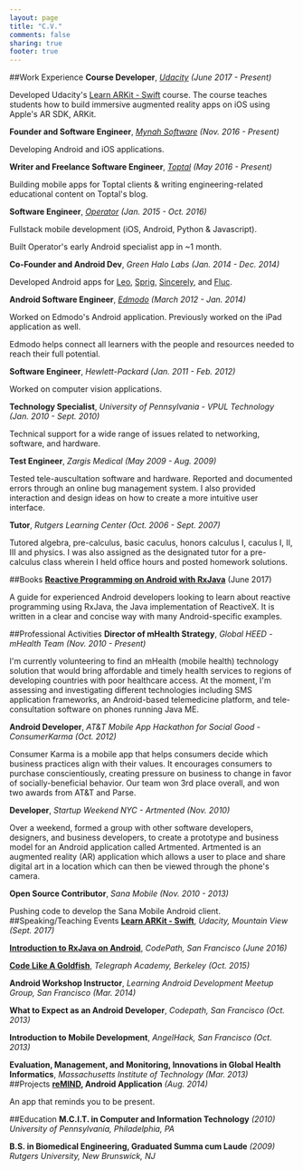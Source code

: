 ```yaml
---
layout: page
title: "C.V."
comments: false
sharing: true
footer: true
---
```


##Work Experience
__Course Developer__, *[Udacity](https://udacity.com) (June 2017 - Present)*

Developed Udacity's [Learn ARKit - Swift](https://www.udacity.com/course/learn-arkit--nd114) course. The course teaches students how to build immersive augmented reality apps on iOS using Apple's AR SDK, ARKit.

__Founder and Software Engineer__, *[Mynah Software](https://mynahsoftware.com) (Nov. 2016 - Present)*

Developing Android and iOS applications.

__Writer and Freelance Software Engineer__, *[Toptal](https://www.toptal.com/resume/christopher-arriola) (May 2016 - Present)*

Building mobile apps for Toptal clients & writing engineering-related educational content on Toptal's blog.

__Software Engineer__, *[Operator](https://operator.com) (Jan. 2015 - Oct. 2016)*

Fullstack mobile development (iOS, Android, Python & Javascript).

Built Operator's early Android specialist app in ~1 month.

__Co-Founder and Android Dev__, *Green Halo Labs (Jan. 2014 - Dec. 2014)*

Developed Android apps for [Leo](http://www.leo.co/), [Sprig](http://www.leo.co/), [Sincerely](https://sincerely.com/ink), and [Fluc](https://sincerely.com/ink).

__Android Software Engineer__, *[Edmodo](https://edmodo.com) (March 2012 - Jan. 2014)*

Worked on Edmodo's Android application. Previously worked on the iPad application as well.

Edmodo helps connect all learners with the people and resources needed to reach their full potential.

__Software Engineer__, *Hewlett-Packard (Jan. 2011 - Feb. 2012)*

Worked on computer vision applications.

__Technology Specialist__, *University of Pennsylvania - VPUL Technology (Jan. 2010 - Sept. 2010)*

Technical support for a wide range of issues related to networking, software, and hardware.

__Test Engineer__, *Zargis Medical (May 2009 - Aug. 2009)*

Tested tele-auscultation software and hardware. Reported and documented errors through an online bug management system. I also provided interaction and design ideas on how to create a more intuitive user interface.

__Tutor__, *Rutgers Learning Center (Oct. 2006 - Sept. 2007)*

Tutored algebra, pre-calculus, basic caculus, honors calculus I, caculus I, II, III and physics. I was also assigned as the designated tutor for a pre-calculus class wherein I held office hours and posted homework solutions.
<br />

##Books
__[Reactive Programming on Android with RxJava](leanpub.com/reactiveandroid)__ (June 2017)

A guide for experienced Android developers looking to learn about reactive programming using RxJava, the Java implementation of ReactiveX. It is written in a clear and concise way with many Android-specific examples.

##Professional Activities
__Director of mHealth Strategy__, *Global HEED - mHealth Team (Nov. 2010 - Present)*

I'm currently volunteering to find an mHealth (mobile health) technology solution that would bring affordable and timely health services to regions of developing countries with poor healthcare access. At the moment, I'm assessing and investigating different technologies including SMS application frameworks, an Android-based telemedicine platform, and tele-consultation software on phones running Java ME.

__Android Developer__, *AT&T Mobile App Hackathon for Social Good - ConsumerKarma (Oct. 2012)*

Consumer Karma is a mobile app that helps consumers decide which business practices align with their values. It encourages consumers to purchase conscientiously, creating pressure on business to change in favor of socially-beneficial behavior. Our team won 3rd place overall, and won two awards from AT&T and Parse.

__Developer__, *Startup Weekend NYC - Artmented (Nov. 2010)*

Over a weekend, formed a group with other software developers, designers, and business developers, to create a prototype and business model for an Android application called Artmented. Artmented is an augmented reality (AR) application which allows a user to place and share digital art in a location which can then be viewed through the phone's camera.

__Open Source Contributor__, *Sana Mobile (Nov. 2010 - 2013)*

Pushing code to develop the Sana Mobile Android client.
<br />
##Speaking/Teaching Events
__[Learn ARKit - Swift](https://www.udacity.com/course/learn-arkit--nd114)__, *Udacity, Mountain View (Sept. 2017)*

__[Introduction to RxJava on Android](https://speakerdeck.com/arriolac/introduction-to-rxjava-on-android)__, *CodePath, San Francisco (June 2016)*

__[Code Like A Goldfish](http://chrisarriola.me/blog/2015/10/18/code-like-a-goldfish/)__, *Telegraph Academy, Berkeley (Oct. 2015)*

__Android Workshop Instructor__, *Learning Android Development Meetup Group, San Francisco (Mar. 2014)*

__What to Expect as an Android Developer__, *Codepath, San Francisco (Oct. 2013)*

__Introduction to Mobile Development__, *AngelHack, San Francisco (Oct. 2013)*

__Evaluation, Management, and Monitoring, Innovations in Global Health Informatics__, _Massachusetts Institute of Technology (Mar. 2013)_
<br />
##Projects
__[reMIND](https://play.google.com/store/apps/details?id=chrisarriola.me.remind), Android Application__ *(Aug. 2014)*

An app that reminds you to be present.

##Education
__M.C.I.T. in Computer and Information Technology__ *(2010)
University of Pennsylvania, Philadelphia, PA*

__B.S. in Biomedical Engineering, Graduated Summa cum Laude__ *(2009)
Rutgers University, New Brunswick, NJ*
